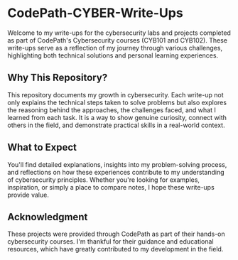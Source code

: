 # CodePath-CYBER-Write-Ups

Welcome to my write-ups for the cybersecurity labs and projects completed as part of CodePath's Cybersecurity courses (CYB101 and CYB102). These write-ups serve as a reflection of my journey through various challenges, highlighting both technical solutions and personal learning experiences.

## Why This Repository?
This repository documents my growth in cybersecurity. Each write-up not only explains the technical steps taken to solve problems but also explores the reasoning behind the approaches, the challenges faced, and what I learned from each task. It is a way to show genuine curiosity, connect with others in the field, and demonstrate practical skills in a real-world context.

## What to Expect
You'll find detailed explanations, insights into my problem-solving process, and reflections on how these experiences contribute to my understanding of cybersecurity principles. Whether you're looking for examples, inspiration, or simply a place to compare notes, I hope these write-ups provide value.

## Acknowledgment
These projects were provided through CodePath as part of their hands-on cybersecurity courses. I'm thankful for their guidance and educational resources, which have greatly contributed to my development in the field.

